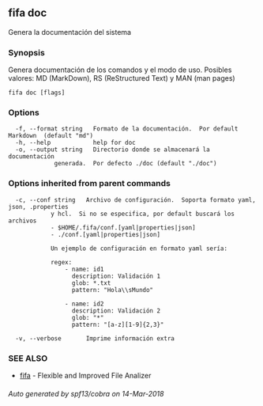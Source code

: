 ## fifa doc

Genera la documentación del sistema

### Synopsis


Genera documentación de los comandos y el modo de uso.  Posibles
				valores: MD (MarkDown), RS (ReStructured Text) y MAN (man pages)

```
fifa doc [flags]
```

### Options

```
  -f, --format string   Formato de la documentación.  Por default Markdown  (default "md")
  -h, --help            help for doc
  -o, --output string   Directorio donde se almacenará la documentación 
			 generada.  Por defecto ./doc (default "./doc")
```

### Options inherited from parent commands

```
  -c, --conf string   Archivo de configuración.  Soporta formato yaml, json, .properties
			y hcl.  Si no se especifica, por default buscará los archivos
			- $HOME/.fifa/conf.[yaml|properties|json]
			- ./conf.[yaml|properties|json]
			
			Un ejemplo de configuración en formato yaml sería:

			regex:
				- name: id1
				  description: Validación 1
				  glob: *.txt
				  pattern: "Hola\\sMundo"

				- name: id2
				  description: Validación 2
				  glob: "*"
				  pattern: "[a-z][1-9]{2,3}"
		 	
  -v, --verbose       Imprime información extra
```

### SEE ALSO
* [fifa](fifa.md)	 - Flexible and Improved File Analizer

###### Auto generated by spf13/cobra on 14-Mar-2018
